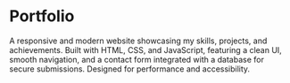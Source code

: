 # Portfolio
A responsive and modern website showcasing my skills, projects, and achievements. Built with HTML, CSS, and JavaScript, featuring a clean UI, smooth navigation, and a contact form integrated with a database for secure submissions. Designed for performance and accessibility.
